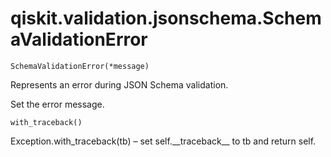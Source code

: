 <span id="qiskit-validation-jsonschema-schemavalidationerror" />

# qiskit.validation.jsonschema.SchemaValidationError



`SchemaValidationError(*message)`

Represents an error during JSON Schema validation.

Set the error message.



`with_traceback()`

Exception.with\_traceback(tb) – set self.\_\_traceback\_\_ to tb and return self.
